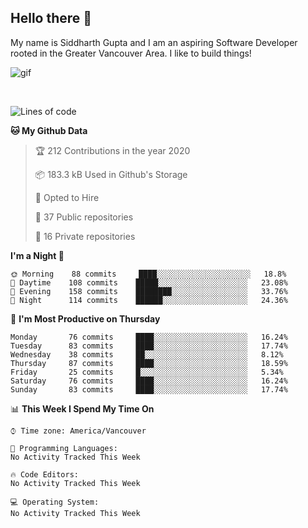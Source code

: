 ## Hello there :wave:

My name is Siddharth Gupta and I am an aspiring Software Developer rooted in the Greater Vancouver Area. I like to build things!

![gif](https://github.com/siddg97/siddg97/blob/master/dino.gif)

<br>

<!--START_SECTION:waka-->
![Lines of code](https://img.shields.io/badge/From%20Hello%20World%20I%27ve%20Written-11.3%20million%20Lines%20of%20code-blue)

**🐱 My Github Data** 

> 🏆 212 Contributions in the year 2020
 > 
> 📦 183.3 kB Used in Github's Storage 
 > 
> 💼 Opted to Hire
 > 
> 📜 37 Public repositories
 > 
> 🔑 16 Private repositories 

**I'm a Night 🦉** 

```text
🌞 Morning    88 commits     ████░░░░░░░░░░░░░░░░░░░░░   18.8% 
🌆 Daytime    108 commits    █████░░░░░░░░░░░░░░░░░░░░   23.08% 
🌃 Evening    158 commits    ████████░░░░░░░░░░░░░░░░░   33.76% 
🌙 Night      114 commits    ██████░░░░░░░░░░░░░░░░░░░   24.36%

```
📅 **I'm Most Productive on Thursday** 

```text
Monday       76 commits     ████░░░░░░░░░░░░░░░░░░░░░   16.24% 
Tuesday      83 commits     ████░░░░░░░░░░░░░░░░░░░░░   17.74% 
Wednesday    38 commits     ██░░░░░░░░░░░░░░░░░░░░░░░   8.12% 
Thursday     87 commits     ████░░░░░░░░░░░░░░░░░░░░░   18.59% 
Friday       25 commits     █░░░░░░░░░░░░░░░░░░░░░░░░   5.34% 
Saturday     76 commits     ████░░░░░░░░░░░░░░░░░░░░░   16.24% 
Sunday       83 commits     ████░░░░░░░░░░░░░░░░░░░░░   17.74%

```


📊 **This Week I Spend My Time On** 

```text
⌚︎ Time zone: America/Vancouver

💬 Programming Languages: 
No Activity Tracked This Week

🔥 Code Editors: 
No Activity Tracked This Week

💻 Operating System: 
No Activity Tracked This Week

```


<!--END_SECTION:waka-->



